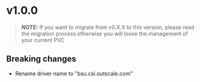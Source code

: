 # v1.0.0
> **_NOTE:_** If you want to migrate from v0.X.X to this version, please read the migration process otherwise you will loose the management of your current PVC

## Breaking changes
* Rename driver name to "bsu.csi.outscale.com"